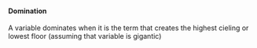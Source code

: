 
#### Domination
A variable dominates when it is the term that creates the highest cieling or lowest floor (assuming that variable is gigantic)